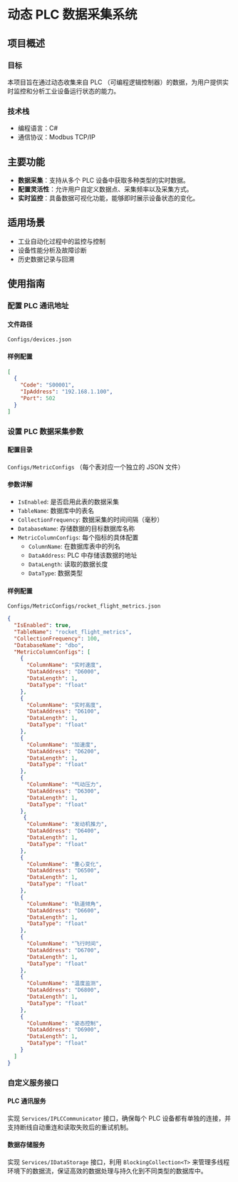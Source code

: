 # 动态 PLC 数据采集系统

## 项目概述

### 目标

本项目旨在通过动态收集来自 PLC （可编程逻辑控制器）的数据，为用户提供实时监控和分析工业设备运行状态的能力。

### 技术栈

- 编程语言：C#
- 通信协议：Modbus TCP/IP

## 主要功能

- **数据采集**：支持从多个 PLC 设备中获取多种类型的实时数据。
- **配置灵活性**：允许用户自定义数据点、采集频率以及采集方式。
- **实时监控**：具备数据可视化功能，能够即时展示设备状态的变化。

## 适用场景

- 工业自动化过程中的监控与控制
- 设备性能分析及故障诊断
- 历史数据记录与回溯

## 使用指南

### 配置 PLC 通讯地址

#### 文件路径

`Configs/devices.json`

#### 样例配置

```json
[
  {
    "Code": "S00001",
    "IpAddress": "192.168.1.100",
    "Port": 502
  }
]
```

### 设置 PLC 数据采集参数

#### 配置目录

`Configs/MetricConfigs` （每个表对应一个独立的 JSON 文件）

#### 参数详解

- `IsEnabled`: 是否启用此表的数据采集
- `TableName`: 数据库中的表名
- `CollectionFrequency`: 数据采集的时间间隔（毫秒）
- `DatabaseName`: 存储数据的目标数据库名称
- `MetricColumnConfigs`: 每个指标的具体配置
  - `ColumnName`: 在数据库表中的列名
  - `DataAddress`: PLC 中存储该数据的地址
  - `DataLength`: 读取的数据长度
  - `DataType`: 数据类型

#### 样例配置 

`Configs/MetricConfigs/rocket_flight_metrics.json`

```json
{
  "IsEnabled": true,
  "TableName": "rocket_flight_metrics",
  "CollectionFrequency": 100,
  "DatabaseName": "dbo",
  "MetricColumnConfigs": [
    {
      "ColumnName": "实时速度",
      "DataAddress": "D6000",
      "DataLength": 1,
      "DataType": "float"
    },
    {
      "ColumnName": "实时高度",
      "DataAddress": "D6100",
      "DataLength": 1,
      "DataType": "float"
    },
    {
      "ColumnName": "加速度",
      "DataAddress": "D6200",
      "DataLength": 1,
      "DataType": "float"
    },
    {
      "ColumnName": "气动压力",
      "DataAddress": "D6300",
      "DataLength": 1,
      "DataType": "float"
    },
     {
      "ColumnName": "发动机推力",
      "DataAddress": "D6400",
      "DataLength": 1,
      "DataType": "float"
    },
    {
      "ColumnName": "重心变化",
      "DataAddress": "D6500",
      "DataLength": 1,
      "DataType": "float"
    },
    {
      "ColumnName": "轨道倾角",
      "DataAddress": "D6600",
      "DataLength": 1,
      "DataType": "float"
    },
    {
      "ColumnName": "飞行时间",
      "DataAddress": "D6700",
      "DataLength": 1,
      "DataType": "float"
    },
    {
      "ColumnName": "温度监测",
      "DataAddress": "D6800",
      "DataLength": 1,
      "DataType": "float"
    },
    {
      "ColumnName": "姿态控制",
      "DataAddress": "D6900",
      "DataLength": 1,
      "DataType": "float"
    }
  ]
}
```

### 自定义服务接口

#### PLC 通讯服务

实现 `Services/IPLCCommunicator` 接口，确保每个 PLC 设备都有单独的连接，并支持断线自动重连和读取失败后的重试机制。

#### 数据存储服务

实现 `Services/IDataStorage` 接口，利用 `BlockingCollection<T>` 来管理多线程环境下的数据流，保证高效的数据处理与持久化到不同类型的数据库中。
